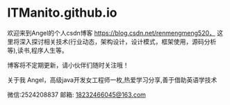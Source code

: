 # ITManito.github.io
欢迎来到Angel的个人csdn博客 https://blog.csdn.net/renmengmeng520，
这里将深入探讨相关技术(行业动态，架构设计，设计模式，框架使用，源码分析等),读书,程序人生等。

博客将不定期更新，请小伙伴们随时关注哦！

关于我
Angel，高级java开发女工程师一枚,热爱学习分享,善于借助英语学技术

微信:2524208837
邮箱:
18232466045@163.com
